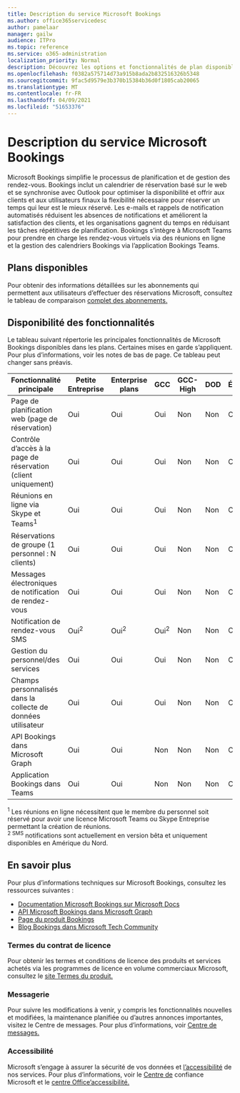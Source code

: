```yaml
---
title: Description du service Microsoft Bookings
ms.author: office365servicedesc
author: pamelaar
manager: gailw
audience: ITPro
ms.topic: reference
ms.service: o365-administration
localization_priority: Normal
description: Découvrez les options et fonctionnalités de plan disponibles dans Microsoft Bookings.
ms.openlocfilehash: f0382a575714d73a915b8ada2b832516326b5348
ms.sourcegitcommit: 9fac5d9579e3b370b15384b36d0f1805cab20065
ms.translationtype: MT
ms.contentlocale: fr-FR
ms.lasthandoff: 04/09/2021
ms.locfileid: "51653376"
---
```

# <a name="microsoft-bookings-service-description"></a>Description du service Microsoft Bookings

Microsoft Bookings simplifie le processus de planification et de gestion des rendez-vous. Bookings inclut un calendrier de réservation basé sur le web et se synchronise avec Outlook pour optimiser la disponibilité et offrir aux clients et aux utilisateurs finaux la flexibilité nécessaire pour réserver un temps qui leur est le mieux réservé. Les e-mails et rappels de notification automatisés réduisent les absences de notifications et améliorent la satisfaction des clients, et les organisations gagnent du temps en réduisant les tâches répétitives de planification. Bookings s’intègre à Microsoft Teams pour prendre en charge les rendez-vous virtuels via des réunions en ligne et la gestion des calendriers Bookings via l’application Bookings Teams.

## <a name="available-plans"></a>Plans disponibles

Pour obtenir des informations détaillées sur les abonnements qui permettent aux utilisateurs d’effectuer des réservations Microsoft, consultez le tableau de comparaison [complet des abonnements.](https://go.microsoft.com/fwlink/?linkid=2139145)

## <a name="feature-availability"></a>Disponibilité des fonctionnalités

Le tableau suivant répertorie les principales fonctionnalités de Microsoft Bookings disponibles dans les plans. Certaines mises en garde s’appliquent. Pour plus d’informations, voir les notes de bas de page. Ce tableau peut changer sans préavis.

| Fonctionnalité principale | Petite Entreprise | Enterprise plans | GCC | GCC-High | DOD | Éducation |
| --- | --- | --- | --- | --- | --- | --- |
| Page de planification web (page de réservation) | Oui | Oui | Oui | Non | Non | Oui |
| Contrôle d’accès à la page de réservation (client uniquement) | Oui | Oui | Oui | Non | Non | Oui |
| Réunions en ligne via Skype et Teams<sup>1</sup> <br/> | Oui | Oui | Oui | Non | Non | Oui |
| Réservations de groupe (1 personnel : N clients) | Oui | Oui | Oui | Non | Non | Oui |
| Messages électroniques de notification de rendez-vous | Oui | Oui | Oui | Non | Non | Oui |
| Notification de rendez-vous SMS | Oui<sup>2</sup> <br/> | Oui<sup>2</sup> <br/> | Oui<sup>2</sup> <br/> | Non | Non | Oui |
| Gestion du personnel/des services | Oui | Oui | Oui | Non | Non | Oui |
| Champs personnalisés dans la collecte de données utilisateur | Oui | Oui | Oui | Non | Non | Oui |
| API Bookings dans Microsoft Graph | Oui | Oui | Non | Non | Non | Oui |
| Application Bookings dans Teams | Oui | Oui | Non | Non | Non | Oui |

<sup>1</sup> Les réunions en ligne nécessitent que le membre du personnel soit réservé pour avoir une licence Microsoft Teams ou Skype Entreprise permettant la création de réunions.
<br/><sup>2 SMS</sup> notifications sont actuellement en version bêta et uniquement disponibles en Amérique du Nord.

## <a name="learn-more"></a>En savoir plus

Pour plus d’informations techniques sur Microsoft Bookings, consultez les ressources suivantes :

- [Documentation Microsoft Bookings sur Microsoft Docs](/microsoft-365/bookings/bookings-overview?view=o365-worldwide)
- [API Microsoft Bookings dans Microsoft Graph](/graph/api/resources/booking-api-overview?view=graph-rest-beta)
- [Page du produit Bookings](https://www.microsoft.com/microsoft-365/business/scheduling-and-booking-app)
- [Blog Bookings dans Microsoft Tech Community](https://techcommunity.microsoft.com/t5/microsoft-bookings-blog/bg-p/Office365BusinessAppsBlog)

### <a name="licensing-terms"></a>Termes du contrat de licence

Pour obtenir les termes et conditions de licence des produits et services achetés via les programmes de licence en volume commerciaux Microsoft, consultez le [site Termes du produit.](https://www.microsoft.com/microsoft-365)

### <a name="messaging"></a>Messagerie

Pour suivre les modifications à venir, y compris les fonctionnalités nouvelles et modifiées, la maintenance planifiée ou d’autres annonces importantes, visitez le Centre de messages. Pour plus d’informations, voir [Centre de messages.](/microsoft-365/admin/manage/message-center)

### <a name="accessibility"></a>Accessibilité

Microsoft s’engage à assurer la sécurité de vos données et [l’accessibilité](https://www.microsoft.com/trust-center/compliance/accessibility) de nos services. Pour plus d’informations, voir le [Centre de](https://www.microsoft.com/trust-center) confiance Microsoft et le [centre Office’accessibilité.](https://support.office.com/article/ecab0fcf-d143-4fe8-a2ff-6cd596bddc6d)